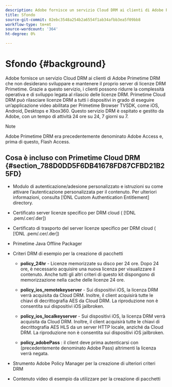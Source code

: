 ```yaml
---
description: Adobe fornisce un servizio Cloud DRM ai clienti di Adobe Primetime DRM che non desiderano sviluppare e mantenere il proprio server di licenze DRM Primetime. Grazie a questo servizio, i clienti possono ridurre la complessità operativa e di sviluppo legata al rilascio delle licenze DRM. Primetime Cloud DRM può rilasciare licenze DRM a tutti i dispositivi in grado di eseguire un’applicazione video abilitata per Primetime Browser TVSDK, come iOS, Android, Desktops e Xbox360. Questo servizio DRM è ospitato e gestito da Adobe, con un tempo di attività 24 ore su 24, 7 giorni su 7.
title: Sfondo
source-git-commit: 02ebc3548a254b2a6554f1ab34afbb3ea5f09bb8
workflow-type: tm+mt
source-wordcount: '364'
ht-degree: 0%

---
```


# Sfondo {#background}

Adobe fornisce un servizio Cloud DRM ai clienti di Adobe Primetime DRM che non desiderano sviluppare e mantenere il proprio server di licenze DRM Primetime. Grazie a questo servizio, i clienti possono ridurre la complessità operativa e di sviluppo legata al rilascio delle licenze DRM. Primetime Cloud DRM può rilasciare licenze DRM a tutti i dispositivi in grado di eseguire un’applicazione video abilitata per Primetime Browser TVSDK, come iOS, Android, Desktops e Xbox360. Questo servizio DRM è ospitato e gestito da Adobe, con un tempo di attività 24 ore su 24, 7 giorni su 7.

>[!NOTE]
>
>Adobe Primetime DRM era precedentemente denominato Adobe Access e, prima di questo, Flash Access.

## Cosa è incluso con Primetime Cloud DRM {#section_788D0DD5F6DB41678FD87CFBD21B25FD}

* Modulo di autenticazione/adesione personalizzato e istruzioni su come attivare l’autenticazione personalizzata per il contenuto. Per ulteriori informazioni, consulta [!DNL Custom Authentication Entitlement] directory.
* Certificato server licenze specifico per DRM cloud ( [!DNL .pem/.cer/.der])

* Certificato di trasporto del server licenze specifico per DRM cloud ( [!DNL .pem/.cer/.der])

* Primetime Java Offline Packager
* Criteri DRM di esempio per la creazione di pacchetti

   * **policy_24hr** - Licenze memorizzate su disco per 24 ore. Dopo 24 ore, è necessario acquisire una nuova licenza per visualizzare il contenuto. Anche tutti gli altri criteri di questo kit dispongono di memorizzazione nella cache delle licenze 24 ore.
   * **policy_ios_remotekeyserver** - Sui dispositivi iOS, la licenza DRM verrà acquisita da Cloud DRM. Inoltre, il client acquisirà tutte le chiavi di decrittografia AES da Cloud DRM. La riproduzione non è consentita sui dispositivi iOS jailbroken.

   * **policy_ios_localkeyserver** - Sui dispositivi iOS, la licenza DRM verrà acquisita da Cloud DRM. Inoltre, il client acquisirà tutte le chiavi di decrittografia AES HLS da un server HTTP locale, anziché da Cloud DRM. La riproduzione non è consentita sui dispositivi iOS jailbroken.

   * **policy_adobePass** : il client deve prima autenticarsi con (precedentemente denominato Adobe Pass) altrimenti la licenza verrà negata.

* Strumento Adobe Policy Manager per la creazione di ulteriori criteri DRM
* Contenuto video di esempio da utilizzare per la creazione di pacchetti
